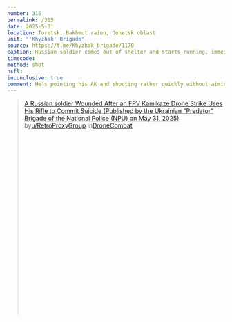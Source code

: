 ```yaml
---
number: 315
permalink: /315
date: 2025-5-31
location: Toretsk, Bakhmut raion, Donetsk oblast
unit: "'Khyzhak' Brigade"
source: https://t.me/Khyzhak_brigade/1170
caption: Russian soldier comes out of shelter and starts running, immediately followed by FPV that hits closely. Eventually is seen lying in the grass, apparently injured, and shooting himself while another drone flies by
timecode: 
method: shot
nsfl: 
inconclusive: true
comment: He's pointing his AK and shooting rather quickly without aiming too much, almost like trying to deceive drone operator.
---
```

<blockquote class="reddit-embed-bq" style="height:500px" data-embed-height="588"><a href="https://www.reddit.com/r/DroneCombat/comments/1kztr1x/a_russian_soldier_wounded_after_an_fpv_kamikaze/">A Russian soldier Wounded After an FPV Kamikaze Drone Strike Uses His Rifle to Commit Suicide (Published by the Ukrainian "Predator" Brigade of the National Police (NPU) on May 31, 2025)</a><br> by<a href="https://www.reddit.com/user/RetroProxyGroup/">u/RetroProxyGroup</a> in<a href="https://www.reddit.com/r/DroneCombat/">DroneCombat</a></blockquote><script async="" src="https://embed.reddit.com/widgets.js" charset="UTF-8"></script>
